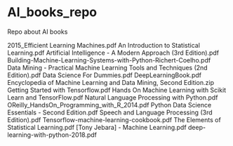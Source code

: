 # AI_books_repo
Repo about AI books



2015_Efficient Learning Machines.pdf
An Introduction to Statistical Learning.pdf	
Artificial Intelligence - A Modern Approach (3rd Edition).pdf
Building-Machine-Learning-Systems-with-Python-Richert-Coelho.pdf	
Data Mining - Practical Machine Learning Tools and Techniques (2nd Edition).pdf	
Data Science For Dummies.pdf
DeepLearningBook.pdf
Encyclopedia of Machine Learning and Data Mining, Second Edition.zip
Getting Started with Tensorflow.pdf
Hands On Machine Learning with Scikit Learn and TensorFlow.pdf
Natural Language Processing with Python.pdf
OReilly_HandsOn_Programming_with_R_2014.pdf
Python Data Science Essentials - Second Edition.pdf
Speech and Language Processing (3rd Edition).pdf
Tensorflow-machine-learning-cookbook.pdf
The Elements of Statistical Learning.pdf
[Tony Jebara] - Machine Learning.pdf
deep-learning-with-python-2018.pdf
